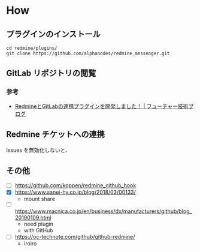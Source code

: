 # How

## プラグインのインストール

```
cd redmine/plugins/
git clone https://github.com/alphanodes/redmine_messenger.git
```

## GitLab リポジトリの閲覧

### 参考
- [RedmineとGitLabの連携プラグインを開発しました！ | フューチャー技術ブログ](https://future-architect.github.io/articles/20210908a/)

## Redmine チケットへの連携

Issues を無効化しないと、


## その他

- [ ] https://github.com/koppen/redmine_github_hook
- [x] https://www.sanei-hy.co.jp/blog/2018/03/00133/
  - mount share
- [ ] https://www.macnica.co.jp/en/business/dx/manufacturers/github/blog_20190109.html
  - need plugin
  - with GitHub
- [ ] https://oc-technote.com/github/github-redmine/
  - iroiro
